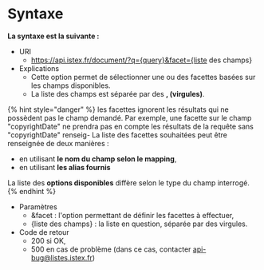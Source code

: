 # Syntaxe

**La syntaxe est la suivante :**

* URI
  * https://api.istex.fr/document/?q={query}&facet={liste des champs}
* Explications
  * Cette option permet de sélectionner une ou des facettes basées sur les champs disponibles.
  * La liste des champs est séparée par des **, \(virgules\)**.

{% hint style="danger" %}
les facettes ignorent les résultats qui ne possèdent pas le champ demandé. Par exemple, une facette sur le champ "copyrightDate" ne prendra pas en compte les résultats de la requête sans "copyrightDate" renseig- La liste des facettes souhaitées peut être renseignée de deux manières :  
  -   en utilisant **le nom du champ selon le mapping**,  
  -   en utilisant **les alias fournis**  


La liste des **options disponibles** diffère selon le type du champ interrogé.
{% endhint %}

* Paramètres
  * &facet : l'option permettant de définir les facettes à effectuer,
  * {liste des champs} : la liste en question, séparée par des virgules.
* Code de retour
  * 200 si OK,
  * 500 en cas de problème \(dans ce cas, contacter [api-bug@listes.istex.fr](mailto:api-bug@listes.istex.fr)\)



